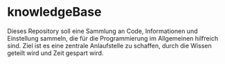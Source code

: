 # knowledgeBase
Dieses Repository soll eine Sammlung an Code, Informationen und Einstellung sammeln, die für die Programmierung im Allgemeinen hilfreich sind.
Ziel ist es eine zentrale Anlaufstelle zu schaffen, durch die Wissen geteilt wird und Zeit gespart wird.
